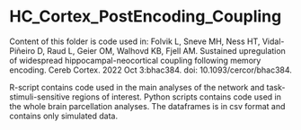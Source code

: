 # HC_Cortex_PostEncoding_Coupling

Content of this folder is code used in:  Folvik L, Sneve MH, Ness HT, Vidal-Piñeiro D, Raud L, Geier OM, Walhovd KB, Fjell AM. Sustained upregulation of widespread hippocampal-neocortical coupling following memory encoding. Cereb Cortex. 2022 Oct 3:bhac384. doi: 10.1093/cercor/bhac384. 

R-script contains code used in the main analyses of the network and task-stimuli-sensitive regions of interest.
Python scripts contains code used in the whole brain parcellation analyses.
The dataframes is in csv format and contains only simulated data.
